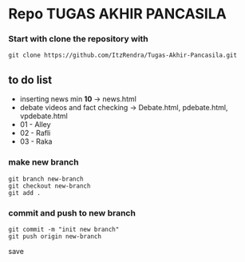 # Repo TUGAS AKHIR PANCASILA

### Start with clone the repository with
```
git clone https://github.com/ItzRendra/Tugas-Akhir-Pancasila.git
```

## to do list
- inserting news min **10** -> news.html
- debate videos and fact checking -> Debate.html, pdebate.html, vpdebate.html
- 01 - Alley
- 02 - Rafli
- 03 - Raka

### make new branch
```
git branch new-branch
git checkout new-branch
git add . 

```

### commit and push to new branch
```
git commit -m "init new branch"
git push origin new-branch
```
save